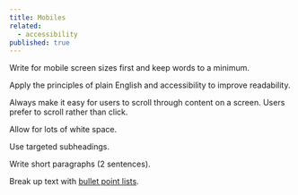 ```yaml
---
title: Mobiles
related:
  - accessibility
published: true
---
```


Write for mobile screen sizes first and keep words to a minimum.

Apply the principles of plain English and accessibility to improve readability.

Always make it easy for users to scroll through content on a screen. Users prefer to scroll rather than click.

Allow for lots of white space.

Use targeted subheadings.

Write short paragraphs (2 sentences).

Break up text with [bullet point lists](/az-indexes/b.html#bullet-point-lists).
